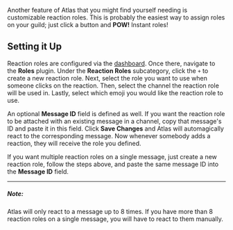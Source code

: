 Another feature of Atlas that you might find yourself needing is customizable reaction roles. This is probably the easiest way to assign roles on your guild; just click a button and **POW!** Instant roles!

## Setting it Up
Reaction roles are configured via the [dashboard](https://atlasbot.xyz/@me/guilds). Once there, navigate to the **Roles** plugin. Under the **Reaction Roles** subcategory, click the `+` to create a new reaction role. Next, select the role you want to use when someone clicks on the reaction. Then, select the channel the reaction role will be used in. Lastly, select which emoji you would like the reaction role to use.

An optional **Message ID** field is defined as well. If you want the reaction role to be attached with an existing message in a channel, copy that message's ID and paste it in this field. Click **Save Changes** and Atlas will automagically react to the corresponding message. Now whenever somebody adds a reaction, they will receive the role you defined. 

If you want multiple reaction roles on a single message, just create a new reaction role, follow the steps above, and paste the same message ID into the **Message ID** field.

___

##### Note:
Atlas will only react to a message up to 8 times. If you have more than 8 reaction roles on a single message, you will have to react to them manually.
